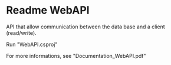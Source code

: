 # Readme WebAPI

API that allow communication between the data base and a client (read/write).



Run "WebAPI.csproj"



For more informations, see "Documentation_WebAPI.pdf"

